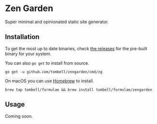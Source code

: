 # Zen Garden

Super minimal and opinionated static site generator.

## Installation

To get the most up to date binaries, check [the releases][releases] for the
pre-built binary for your system.

[releases]: https://github.com/tombell/zengarden/releases

You can also `go get` to install from source.

    go get -u github.com/tombell/zengarden/cmd/zg

On macOS you can use [Homebrew](https://brew.sh) to install.

    brew tap tombell/formulae && brew install tombell/formulae/zengarden

## Usage

Coming soon.
